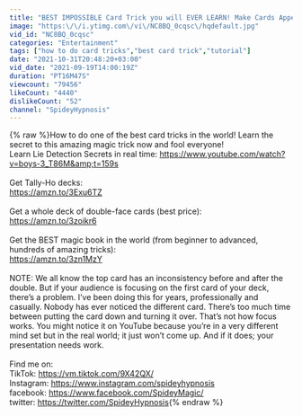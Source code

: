 ```yaml
---
title: "BEST IMPOSSIBLE Card Trick you will EVER LEARN! Make Cards Appear Anywhere! Easy\/Fooling Tutorial."
image: "https:\/\/i.ytimg.com\/vi\/NC8BQ_0cqsc\/hqdefault.jpg"
vid_id: "NC8BQ_0cqsc"
categories: "Entertainment"
tags: ["how to do card tricks","best card trick","tutorial"]
date: "2021-10-31T20:48:20+03:00"
vid_date: "2021-09-19T14:00:19Z"
duration: "PT16M47S"
viewcount: "79456"
likeCount: "4440"
dislikeCount: "52"
channel: "SpideyHypnosis"
---
```

{% raw %}How to do one of the best card tricks in the world! Learn the secret to this amazing magic trick now and fool everyone! <br />Learn Lie Detection Secrets in real time: <a rel="nofollow" target="blank" href="https://www.youtube.com/watch?v=boys-3_T86M&amp;t=159s">https://www.youtube.com/watch?v=boys-3_T86M&amp;t=159s</a><br /><br />Get Tally-Ho decks:<br /><a rel="nofollow" target="blank" href="https://amzn.to/3Exu6TZ">https://amzn.to/3Exu6TZ</a><br /><br />Get a whole deck of double-face cards (best price):<br /><a rel="nofollow" target="blank" href="https://amzn.to/3zoikr6">https://amzn.to/3zoikr6</a><br /><br />Get the BEST magic book in the world (from beginner to advanced, hundreds of amazing tricks): <br /><a rel="nofollow" target="blank" href="https://amzn.to/3zn1MzY">https://amzn.to/3zn1MzY</a><br /><br />NOTE: We all know the top card has an inconsistency before and after the double. But if your audience is focusing on the first card of your deck, there’s a problem. I’ve been doing this for years, professionally and casually. Nobody has ever noticed the different card. There’s too much time between putting the card down and turning it over. That’s not how focus works. You might notice it on YouTube because you’re in a very different mind set but in the real world; it just won’t come up. And if it does; your presentation needs work. <br /><br />Find me on: <br />TikTok: <a rel="nofollow" target="blank" href="https://vm.tiktok.com/9X42QX/">https://vm.tiktok.com/9X42QX/</a> <br />Instagram: <a rel="nofollow" target="blank" href="https://www.instagram.com/spideyhypnosis">https://www.instagram.com/spideyhypnosis</a> <br />facebook: <a rel="nofollow" target="blank" href="https://www.facebook.com/SpideyMagic/">https://www.facebook.com/SpideyMagic/</a> <br />twitter: <a rel="nofollow" target="blank" href="https://twitter.com/SpideyHypnosis">https://twitter.com/SpideyHypnosis</a>{% endraw %}
